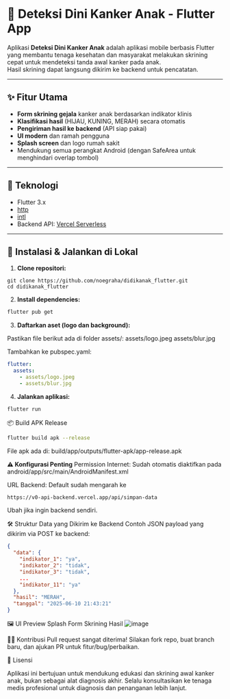 # 📱 Deteksi Dini Kanker Anak - Flutter App

Aplikasi **Deteksi Dini Kanker Anak** adalah aplikasi mobile berbasis Flutter yang membantu tenaga kesehatan dan masyarakat melakukan skrining cepat untuk mendeteksi tanda awal kanker pada anak.  
Hasil skrining dapat langsung dikirim ke backend untuk pencatatan.

---

## ✨ Fitur Utama

- **Form skrining gejala** kanker anak berdasarkan indikator klinis
- **Klasifikasi hasil** (HIJAU, KUNING, MERAH) secara otomatis
- **Pengiriman hasil ke backend** (API siap pakai)
- **UI modern** dan ramah pengguna
- **Splash screen** dan logo rumah sakit
- Mendukung semua perangkat Android (dengan SafeArea untuk menghindari overlap tombol)

---

## 📝 Teknologi

- Flutter 3.x
- [http](https://pub.dev/packages/http)
- [intl](https://pub.dev/packages/intl)
- Backend API: [Vercel Serverless](https://v0-api-backend.vercel.app/api/simpan-data)

---

## 🚀 Instalasi & Jalankan di Lokal

1. **Clone repositori:**

```
git clone https://github.com/noegraha/didikanak_flutter.git
cd didikanak_flutter
```

2. **Install dependencies:**

  ```bash
  flutter pub get
  ```

3. **Daftarkan aset (logo dan background):**

Pastikan file berikut ada di folder assets/:
assets/logo.jpeg
assets/blur.jpg

Tambahkan ke pubspec.yaml:

```yaml
flutter:
  assets:
    - assets/logo.jpeg
    - assets/blur.jpg
```

4. **Jalankan aplikasi:**

```bash
flutter run
```
📦 Build APK Release
```bash
flutter build apk --release
```

File apk ada di: build/app/outputs/flutter-apk/app-release.apk

**⚠️ Konfigurasi Penting**
Permission Internet:
Sudah otomatis diaktifkan pada android/app/src/main/AndroidManifest.xml

URL Backend:
Default sudah mengarah ke

```bash
https://v0-api-backend.vercel.app/api/simpan-data
```

Ubah jika ingin backend sendiri.

🛠️ Struktur Data yang Dikirim ke Backend
Contoh JSON payload yang dikirim via POST ke backend:

```json
{
  "data": {
    "indikator_1": "ya",
    "indikator_2": "tidak",
    "indikator_3": "tidak",
    ...
    "indikator_11": "ya"
  },
  "hasil": "MERAH",
  "tanggal": "2025-06-10 21:43:21"
}
```

🖼️ UI Preview
Splash	Form Skrining	Hasil
![image](https://github.com/user-attachments/assets/7e435719-9446-46b8-95fe-7d37b18b1e25)

👨‍💻 Kontribusi
Pull request sangat diterima!
Silakan fork repo, buat branch baru, dan ajukan PR untuk fitur/bug/perbaikan.

📄 Lisensi

Aplikasi ini bertujuan untuk mendukung edukasi dan skrining awal kanker anak, bukan sebagai alat diagnosis akhir. Selalu konsultasikan ke tenaga medis profesional untuk diagnosis dan penanganan lebih lanjut.
